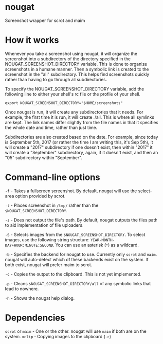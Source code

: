 # nougat
Screenshot wrapper for scrot and maim

# How it works
Whenever you take a screenshot using nougat, it will organize the screenshot into a subdirectory of the directory specified in the NOUGAT_SCREENSHOT_DIRECTORY variable. This is done to organize screenshots in a humane manner. Then a symbolic link is created to the screenshot in the "all" subdirectory. This helps find screenshots quickly rather than having to go through all subdirectories.

To specify the NOUGAT_SCREENSHOT_DIRECTORY variable, add the following line to either your shell's rc file or the profile of your shell.

```
export NOUGAT_SCREENSHOT_DIRECTORY="$HOME/screenshots"
```

Once nougat is run, it will create any subdirectories that it needs. For example, the first time it is run, it will create ./all. This is where all symlinks are kept. The link names differ slightly from the file names in that it specifies the whole date and time, rather than just time.

Subdirectories are also created based on the date. For example, since today is September 5th, 2017 (or rather the time I am writing this, it's Sep 5th), it will create a "2017" subdirectory if one doesn't exist, then within "2017" it will create a "September" subdirectory, again, if it doesn't exist, and then an "05" subdirectory within "September".

# Command-line options

`-f` - Takes a fullscreen screenshot. By default, nougat will use the select-area option provided by scrot.

`-t` - Places screenshot in `/tmp/` rather than the `$NOUGAT_SCREENSHOT_DIRECTORY`.

`-s` - Does not output the file's path. By default, nougat outputs the files path to aid implementation of file uploaders.

`-S` - Selects images from the `$NOUGAT_SCREENSHOT_DIRECTORY`. To select images, use the following string structure: `YEAR-MONTH-DAY+HOUR:MINUTE:SECOND`. You can use an asterisk (`*`) as a wildcard.

`-b` - Specifies the backend for nougat to use. Currently only `scrot` and `maim`. nougat will auto-detect which of these backends exist on the system. If both exist, nougat will prefer maim to scrot.

`-c` - Copies the output to the clipboard. This is not yet implemented.

`-p` - Cleans `$NOUGAT_SCREENSHOT_DIRECTORY/all` of any symbolic links that lead to nowhere.

`-h` - Shows the nougat help dialog.

# Dependencies

`scrot` or `maim` - One or the other. nougat will use `maim` if both are on the system.
`xclip` - Copying images to the clipboard (`-c`)

